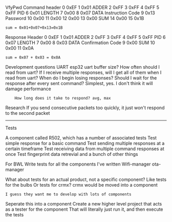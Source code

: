 VfyPwd
Command
    header
        0  0xEF
        1  0x01
    ADDER
        2  0xFF
        3  0xFF
        4  0xFF
        5  0xFF
    PID
        6  0x01
    LENGTH
        7  0x00
        8  0x07
    DATA
        Instruction Code
        9  0x13
        Password
        10 0x00
        11 0x00
        12 0x00
        13 0x00
    SUM
        14 0x00
        15 0x1B 

    sum = 0x01+0x07+0x13=0x1B

Response
    Header
        0 0xEF
        1 0x01
    ADDER
        2 0xFF
        3 0xFF
        4 0xFF
        5 0xFF
    PID
        6 0x07
    LENGTH
        7 0x00
        8 0x03
    DATA
        Confirmation Code
        9 0x00
    SUM
        10 0x00
        11 0x0A

    sum = 0x07 + 0x03 = 0x0A

Development questions
    UART
        esp32 uart buffer size? How often should I read from uart?
        If I receive multiple responses, will I get all of them when I read
        from uart? When do I begin losing responses?
        Should I wait for the response after every sent command?
            Simplest, yes. I don't think it will damage performance

        How long does it take to respond? avg, max


Research
    If you send consecutive packets too quickly, it just won't respond to the 
    second packet


-------------------------
Tests

A component called R502, which has a number of associated tests
    Test simple response for a basic command
    Test sending multiple responses at a certain timeframe
    Test receiving data from multiple command responses at once
    Test fingerprint data retrevial and a bunch of other things

For BWL
    Write tests for all the components I've written
        Wifi-manager
        ota-manager

What about tests for an actual product, not a specific component?
    Like tests for the bulbs
    Or tests for crmx?
        crmx would be moved into a component

    I guess they want me to develop with lots of components


Seperate this into a component
Create a new higher level project that acts as a tester for the component
    That will literally just run it, and then execute the tests

